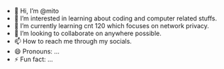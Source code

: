 - 👋 Hi, I’m @mito
- 👀 I’m interested in learning about coding and computer related stuffs.
- 🌱 I’m currently learning cnt 120 which focuses on network privacy.
- 💞️ I’m looking to collaborate on anywhere possible.
- 📫 How to reach me through my socials.
- 😄 Pronouns: ...
- ⚡ Fun fact: ...

<!---
rxxu1/rxxu1 is a ✨ special ✨ repository because its `README.md` (this file) appears on your GitHub profile.
You can click the Preview link to take a look at your changes.
--->
